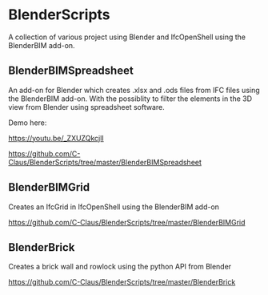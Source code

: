 # BlenderScripts
A collection of various project using Blender and IfcOpenShell using the BlenderBIM add-on.
## BlenderBIMSpreadsheet

An add-on for Blender which creates .xlsx and .ods files from IFC files using the BlenderBIM add-on.
With the possiblity to filter the elements in the 3D view from Blender using spreadsheet software.

Demo here:

https://youtu.be/_ZXUZQkcjlI

https://github.com/C-Claus/BlenderScripts/tree/master/BlenderBIMSpreadsheet

## BlenderBIMGrid

Creates an IfcGrid in IfcOpenShell using the BlenderBIM add-on

https://github.com/C-Claus/BlenderScripts/tree/master/BlenderBIMGrid

## BlenderBrick
Creates a brick wall and rowlock using the python API from Blender

https://github.com/C-Claus/BlenderScripts/tree/master/BlenderBrick

